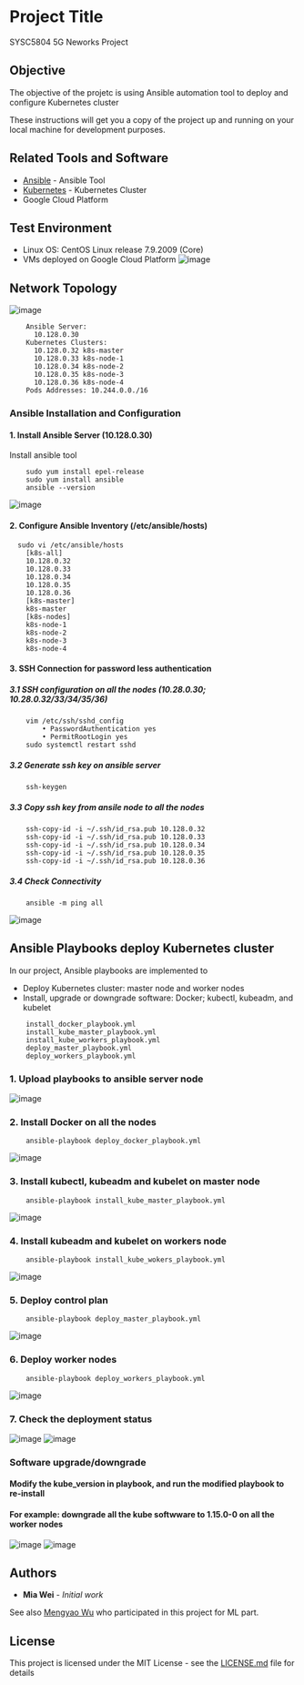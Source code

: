 # Project Title

SYSC5804 5G Neworks Project

## Objective

The objective of the projetc is using Ansible automation tool to deploy and configure Kubernetes cluster 

These instructions will get you a copy of the project up and running on your local machine for development purposes.

## Related Tools and Software

* [Ansible](https://docs.ansible.com/ansible/latest/index.html) - Ansible Tool
* [Kubernetes](https://kubernetes.io/docs/home/) - Kubernetes Cluster
* Google Cloud Platform

## Test Environment

* Linux OS: CentOS Linux release 7.9.2009 (Core)
* VMs deployed on Google Cloud Platform
![image](https://github.com/MiaYWei/ansible_kubernetes/blob/main/images/GoogleCloudPlatform.jpg)

## Network Topology

![image](https://github.com/MiaYWei/ansible_kubernetes/blob/main/images/topology.jpg)
```
	Ansible Server:
	  10.128.0.30
	Kubernetes Clusters: 
	  10.128.0.32 k8s-master
	  10.128.0.33 k8s-node-1
	  10.128.0.34 k8s-node-2
	  10.128.0.35 k8s-node-3
	  10.128.0.36 k8s-node-4
	Pods Addresses: 10.244.0.0./16
```

### Ansible Installation and Configuration

#### 1. Install Ansible Server (10.128.0.30)
Install ansible tool 
```
	sudo yum install epel-release
	sudo yum install ansible
	ansible --version
```
![image](https://github.com/MiaYWei/ansible_kubernetes/blob/main/images/ansible.jpg)

#### 2. Configure Ansible Inventory (/etc/ansible/hosts)
```
  sudo vi /etc/ansible/hosts
	[k8s-all]
	10.128.0.32
	10.128.0.33
	10.128.0.34
	10.128.0.35
	10.128.0.36
	[k8s-master]
	k8s-master
	[k8s-nodes]
	k8s-node-1
	k8s-node-2
	k8s-node-3
	k8s-node-4
```

#### 3. SSH Connection for password less authentication

##### 3.1 SSH configuration on all the nodes (10.28.0.30; 10.28.0.32/33/34/35/36)
```
	vim /etc/ssh/sshd_config    
		• PasswordAuthentication yes 
		• PermitRootLogin yes
	sudo systemctl restart sshd
```
##### 3.2 Generate ssh key on ansible server
```
	ssh-keygen
```
##### 3.3 Copy ssh key from ansile node to all the nodes 
```
	ssh-copy-id -i ~/.ssh/id_rsa.pub 10.128.0.32
	ssh-copy-id -i ~/.ssh/id_rsa.pub 10.128.0.33
	ssh-copy-id -i ~/.ssh/id_rsa.pub 10.128.0.34
	ssh-copy-id -i ~/.ssh/id_rsa.pub 10.128.0.35
	ssh-copy-id -i ~/.ssh/id_rsa.pub 10.128.0.36
```
##### 3.4 Check Connectivity  
```
	ansible -m ping all
```
![image](https://github.com/MiaYWei/ansible_kubernetes/blob/main/images/ansible_ping.jpg)

## Ansible Playbooks deploy Kubernetes cluster
In our project, Ansible playbooks are implemented to

* Deploy Kubernetes cluster: master node and worker nodes
* Install, upgrade or downgrade software: Docker; kubectl, kubeadm, and kubelet

```
	install_docker_playbook.yml
	install_kube_master_playbook.yml
	install_kube_workers_playbook.yml
	deploy_master_playbook.yml
	deploy_workers_playbook.yml
```

### 1. Upload playbooks to ansible server node
![image](https://github.com/MiaYWei/ansible_kubernetes/blob/main/images/playbooks.jpg)

### 2. Install Docker on all the nodes
```
	ansible-playbook deploy_docker_playbook.yml
```
![image](https://github.com/MiaYWei/ansible_kubernetes/blob/main/images/install_docker.jpg)

### 3. Install kubectl, kubeadm and kubelet on master node
```
	ansible-playbook install_kube_master_playbook.yml
```
![image](https://github.com/MiaYWei/ansible_kubernetes/blob/main/images/install_master.jpg)

### 4. Install kubeadm and kubelet on workers node
```
	ansible-playbook install_kube_wokers_playbook.yml
```
![image](https://github.com/MiaYWei/ansible_kubernetes/blob/main/images/install_workers.jpg)

### 5. Deploy control plan
```
	ansible-playbook deploy_master_playbook.yml
```
![image](https://github.com/MiaYWei/ansible_kubernetes/blob/main/images/deploy_master.jpg)

### 6. Deploy worker nodes 
```
	ansible-playbook deploy_workers_playbook.yml
```
![image](https://github.com/MiaYWei/ansible_kubernetes/blob/main/images/deploy_workers.jpg)

### 7. Check the deployment status
![image](https://github.com/MiaYWei/ansible_kubernetes/blob/main/images/nodes.jpg)
![image](https://github.com/MiaYWei/ansible_kubernetes/blob/main/images/pods.jpg)

### Software upgrade/downgrade 

#### Modify the kube_version in playbook, and run the modified playbook to re-install

#### For example: downgrade all the kube softwware to 1.15.0-0 on all the worker nodes
![image](https://github.com/MiaYWei/ansible_kubernetes/blob/main/images/donwgrade_playbook.jpg)
![image](https://github.com/MiaYWei/ansible_kubernetes/blob/main/images/donwgrade.jpg)

## Authors

* **Mia Wei** - *Initial work*

See also [Mengyao Wu](https://github.com/MengyaoWuNotAvailable/jetson_ML_container_collection) who participated in this project for ML part.

## License

This project is licensed under the MIT License - see the [LICENSE.md](LICENSE.md) file for details